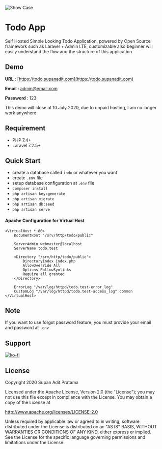 ![Show Case](https://i.ibb.co/c3KLRfK/Screenshot-20200705-115704.png)
# Todo App

Self Hosted Simple Looking Todo Application, powered by Open Source framework such as Laravel + Admin LTE, customizable also beginner will easily understand the flow and the structure of this application

## Demo
**URL** : [https://todo.supanadit.com](https://todo.supanadit.com)

**Email** : admin@email.com

**Password** : 123

This demo will close at 10 July 2020, due to unpaid hosting, I am no longer work anywhere

## Requirement
- PHP 7.4+
- Laravel 7.2.5+

## Quick Start
- create a database called `todo` or whatever you want
- create `.env` file
- setup database configuration at `.env` file
- `composer install`
- `php artisan key:generate`
- `php artisan migrate`
- `php artisan db:seed`
- `php artisan serve`

#### Apache Configuration for Virtual Host
```apacheconfig
<VirtualHost *:80>
    DocumentRoot "/srv/http/todo/public"
    
    ServerAdmin webmaster@localhost
    ServerName todo.test
    
    <Directory "/srv/http/todo/public">
        DirectoryIndex index.php
        AllowOverride All
        Options FollowSymlinks
        Require all granted
    </Directory>
    
    ErrorLog "/var/log/httpd/todo.test-error_log"
    CustomLog "/var/log/httpd/todo.test-access_log" common
</VirtualHost>
```

## Note
If you want to use forgot password feature, you must provide your email and password at `.env`

## Support
[![ko-fi](https://www.ko-fi.com/img/githubbutton_sm.svg)](https://ko-fi.com/N4N01CIMZ)

## License
Copyright 2020 Supan Adit Pratama

Licensed under the Apache License, Version 2.0 (the "License"); you may not use this file except in compliance with the License. You may obtain a copy of the License at

http://www.apache.org/licenses/LICENSE-2.0

Unless required by applicable law or agreed to in writing, software distributed under the License is distributed on an "AS IS" BASIS, WITHOUT WARRANTIES OR CONDITIONS OF ANY KIND, either express or implied. See the License for the specific language governing permissions and limitations under the License.
